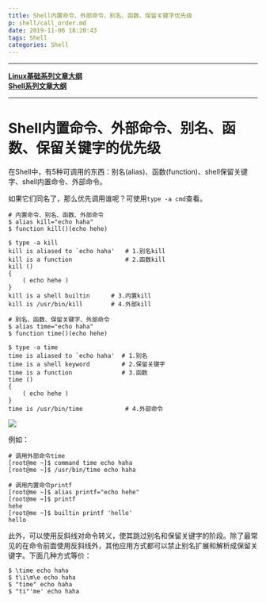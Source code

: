 ```yaml
---
title: Shell内置命令、外部命令、别名、函数、保留关键字优先级
p: shell/call_order.md
date: 2019-11-06 18:20:43
tags: Shell
categories: Shell
---
```


--------

**[Linux基础系列文章大纲](/linux/index)**  
**[Shell系列文章大纲](/shell/index)**

--------

# Shell内置命令、外部命令、别名、函数、保留关键字的优先级

在Shell中，有5种可调用的东西：别名(alias)、函数(function)、shell保留关键字、shell内置命令、外部命令。

如果它们同名了，那么优先调用谁呢？可使用`type -a cmd`查看。

```
# 内置命令、别名、函数、外部命令
$ alias kill="echo haha"
$ function kill()(echo hehe)

$ type -a kill
kill is aliased to `echo haha'   # 1.别名kill
kill is a function               # 2.函数kill
kill () 
{ 
    ( echo hehe )
}
kill is a shell builtin      # 3.内置kill
kill is /usr/bin/kill        # 4.外部kill

# 别名、函数、保留关键字、外部命令
$ alias time="echo haha"
$ function time()(echo hehe)  

$ type -a time
time is aliased to `echo haha'  # 1.别名
time is a shell keyword         # 2.保留关键字
time is a function              # 3.函数
time () 
{ 
    ( echo hehe )
}
time is /usr/bin/time            # 4.外部命令
```

![](/img/shell/733013-20191106210813754-634588161.jpg)


例如：

```
# 调用外部命令time
[root@me ~]$ command time echo haha
[root@me ~]$ /usr/bin/time echo haha

# 调用内置命令printf
[root@me ~]$ alias printf="echo hehe"
[root@me ~]$ printf
hehe
[root@me ~]$ builtin printf 'hello'
hello
```

此外，可以使用反斜线对命令转义，使其跳过别名和保留关键字的阶段。除了最常见的在命令前面使用反斜线外，其他应用方式都可以禁止别名扩展和解析成保留关键字。下面几种方式等价：

```
$ \time echo haha
$ t\i\m\e echo haha
$ "time" echo haha
$ "ti"'me' echo haha
```








